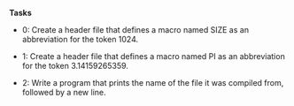 **Tasks**

* 0: Create a header file that defines a macro named SIZE as an abbreviation for the token 1024.

* 1: Create a header file that defines a macro named PI as an abbreviation for the token 3.14159265359.

* 2: Write a program that prints the name of the file it was compiled from, followed by a new line.


